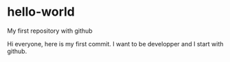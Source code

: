 # hello-world
My first repository with github

Hi everyone, here is my first commit. I want to be developper and I start with github.
